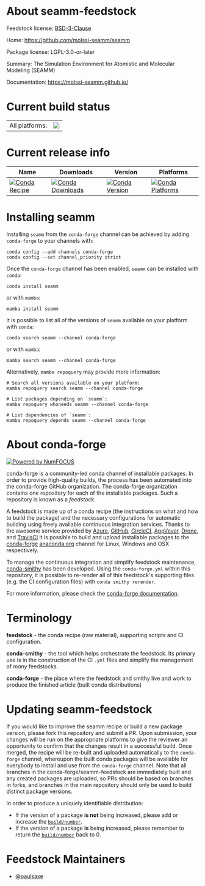 About seamm-feedstock
=====================

Feedstock license: [BSD-3-Clause](https://github.com/conda-forge/seamm-feedstock/blob/main/LICENSE.txt)

Home: https://github.com/molssi-seamm/seamm

Package license: LGPL-3.0-or-later

Summary: The Simulation Environment for Atomistic and Molecular Modeling (SEAMM)

Documentation: https://molssi-seamm.github.io/

Current build status
====================


<table><tr><td>All platforms:</td>
    <td>
      <a href="https://dev.azure.com/conda-forge/feedstock-builds/_build/latest?definitionId=12738&branchName=main">
        <img src="https://dev.azure.com/conda-forge/feedstock-builds/_apis/build/status/seamm-feedstock?branchName=main">
      </a>
    </td>
  </tr>
</table>

Current release info
====================

| Name | Downloads | Version | Platforms |
| --- | --- | --- | --- |
| [![Conda Recipe](https://img.shields.io/badge/recipe-seamm-green.svg)](https://anaconda.org/conda-forge/seamm) | [![Conda Downloads](https://img.shields.io/conda/dn/conda-forge/seamm.svg)](https://anaconda.org/conda-forge/seamm) | [![Conda Version](https://img.shields.io/conda/vn/conda-forge/seamm.svg)](https://anaconda.org/conda-forge/seamm) | [![Conda Platforms](https://img.shields.io/conda/pn/conda-forge/seamm.svg)](https://anaconda.org/conda-forge/seamm) |

Installing seamm
================

Installing `seamm` from the `conda-forge` channel can be achieved by adding `conda-forge` to your channels with:

```
conda config --add channels conda-forge
conda config --set channel_priority strict
```

Once the `conda-forge` channel has been enabled, `seamm` can be installed with `conda`:

```
conda install seamm
```

or with `mamba`:

```
mamba install seamm
```

It is possible to list all of the versions of `seamm` available on your platform with `conda`:

```
conda search seamm --channel conda-forge
```

or with `mamba`:

```
mamba search seamm --channel conda-forge
```

Alternatively, `mamba repoquery` may provide more information:

```
# Search all versions available on your platform:
mamba repoquery search seamm --channel conda-forge

# List packages depending on `seamm`:
mamba repoquery whoneeds seamm --channel conda-forge

# List dependencies of `seamm`:
mamba repoquery depends seamm --channel conda-forge
```


About conda-forge
=================

[![Powered by
NumFOCUS](https://img.shields.io/badge/powered%20by-NumFOCUS-orange.svg?style=flat&colorA=E1523D&colorB=007D8A)](https://numfocus.org)

conda-forge is a community-led conda channel of installable packages.
In order to provide high-quality builds, the process has been automated into the
conda-forge GitHub organization. The conda-forge organization contains one repository
for each of the installable packages. Such a repository is known as a *feedstock*.

A feedstock is made up of a conda recipe (the instructions on what and how to build
the package) and the necessary configurations for automatic building using freely
available continuous integration services. Thanks to the awesome service provided by
[Azure](https://azure.microsoft.com/en-us/services/devops/), [GitHub](https://github.com/),
[CircleCI](https://circleci.com/), [AppVeyor](https://www.appveyor.com/),
[Drone](https://cloud.drone.io/welcome), and [TravisCI](https://travis-ci.com/)
it is possible to build and upload installable packages to the
[conda-forge](https://anaconda.org/conda-forge) [anaconda.org](https://anaconda.org/)
channel for Linux, Windows and OSX respectively.

To manage the continuous integration and simplify feedstock maintenance,
[conda-smithy](https://github.com/conda-forge/conda-smithy) has been developed.
Using the ``conda-forge.yml`` within this repository, it is possible to re-render all of
this feedstock's supporting files (e.g. the CI configuration files) with ``conda smithy rerender``.

For more information, please check the [conda-forge documentation](https://conda-forge.org/docs/).

Terminology
===========

**feedstock** - the conda recipe (raw material), supporting scripts and CI configuration.

**conda-smithy** - the tool which helps orchestrate the feedstock.
                   Its primary use is in the construction of the CI ``.yml`` files
                   and simplify the management of *many* feedstocks.

**conda-forge** - the place where the feedstock and smithy live and work to
                  produce the finished article (built conda distributions)


Updating seamm-feedstock
========================

If you would like to improve the seamm recipe or build a new
package version, please fork this repository and submit a PR. Upon submission,
your changes will be run on the appropriate platforms to give the reviewer an
opportunity to confirm that the changes result in a successful build. Once
merged, the recipe will be re-built and uploaded automatically to the
`conda-forge` channel, whereupon the built conda packages will be available for
everybody to install and use from the `conda-forge` channel.
Note that all branches in the conda-forge/seamm-feedstock are
immediately built and any created packages are uploaded, so PRs should be based
on branches in forks, and branches in the main repository should only be used to
build distinct package versions.

In order to produce a uniquely identifiable distribution:
 * If the version of a package **is not** being increased, please add or increase
   the [``build/number``](https://docs.conda.io/projects/conda-build/en/latest/resources/define-metadata.html#build-number-and-string).
 * If the version of a package **is** being increased, please remember to return
   the [``build/number``](https://docs.conda.io/projects/conda-build/en/latest/resources/define-metadata.html#build-number-and-string)
   back to 0.

Feedstock Maintainers
=====================

* [@paulsaxe](https://github.com/paulsaxe/)

